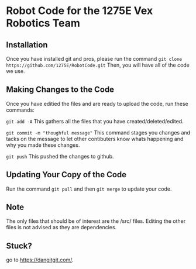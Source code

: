 # Robot Code for the 1275E Vex Robotics Team #
## Installation ##
Once you have installed git and pros, please run the command `git clone https://github.com/1275E/RobotCode.git`
Then, you will have all of the code we use.

## Making Changes to the Code ##
Once you have editied the files and are ready to upload the code, run these commands:

`git add -A`
This gathers all the files that you have created/deleted/edited.

`git commit -m "thoughful message"`
This command stages you changes and tacks on the message to let other contibuters know whats happening and why you made these changes.

`git push`
This pushed the changes to github.

## Updating Your Copy of the Code ##
Run the command `git pull` and then `git merge` to update your code.

## Note ##
The only files that should be of interest are the /src/ files. Editing the other files is not advised as they are dependencies.

## Stuck? ##
go to https://dangitgit.com/.
